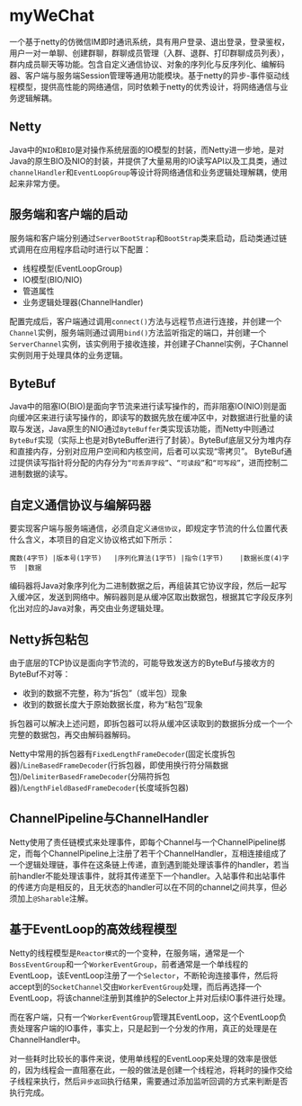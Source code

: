 # __myWeChat__
一个基于netty的仿微信IM即时通讯系统，具有用户登录、退出登录，登录鉴权，用户一对一单聊、创建群聊，群聊成员管理（入群、退群、打印群聊成员列表），群内成员聊天等功能。包含自定义通信协议、对象的序列化与反序列化、编解码器、客户端与服务端Session管理等通用功能模块。基于netty的异步-事件驱动线程模型，提供高性能的网络通信，同时依赖于netty的优秀设计，将网络通信与业务逻辑解耦。
## __Netty__
Java中的`NIO`和`BIO`是对操作系统层面的IO模型的封装，而Netty进一步地，是对Java的原生BIO及NIO的封装，并提供了大量易用的IO读写API以及工具类，通过`channelHandler`和`EventLoopGroup`等设计将网络通信和业务逻辑处理解耦，使用起来非常方便。
## __服务端和客户端的启动__
服务端和客户端分别通过`ServerBootStrap`和`BootStrap`类来启动，启动类通过链式调用在应用程序启动时进行以下配置：
* 线程模型(EventLoopGroup)
* IO模型(BIO/NIO)
* 管道属性
* 业务逻辑处理器(ChannelHandler)

配置完成后，客户端通过调用`connect()`方法与远程节点进行连接，并创建一个`Channel`实例，服务端则通过调用`bind()`方法监听指定的端口，并创建一个`ServerChannel`实例，该实例用于接收连接，并创建子Channel实例，子Channel实例则用于处理具体的业务逻辑。
## ByteBuf
Java中的阻塞IO(BIO)是面向字节流来进行读写操作的，而非阻塞IO(NIO)则是面向缓冲区来进行读写操作的，即读写的数据先放在缓冲区中，对数据进行批量的读取与发送，Java原生的NIO通过`ByteBuffer`类实现该功能，而Netty中则通过`ByteBuf`实现（实际上也是对ByteBuffer进行了封装）。ByteBuf底层又分为堆内存和直接内存，分别对应用户空间和内核空间，后者可以实现“零拷贝”。
ByteBuf通过提供读写指针将分配的内存分为`“可丢弃字段”`、`“可读段”`和`“可写段”`，进而控制二进制数据的读写。
## __自定义通信协议与编解码器__
要实现客户端与服务端通信，必须自定义`通信协议`，即规定字节流的什么位置代表什么含义，本项目的自定义协议格式如下所示：

`魔数(4字节) |版本号(1字节)   |序列化算法(1字节) |指令(1字节)    |数据长度(4)字节  |数据`

编码器将Java对象序列化为二进制数据之后，再组装其它协议字段，然后一起写入缓冲区，发送到网络中。解码器则是从缓冲区取出数据包，根据其它字段反序列化出对应的Java对象，再交由业务逻辑处理。
## __Netty拆包粘包__
由于底层的TCP协议是面向字节流的，可能导致发送方的ByteBuf与接收方的ByteBuf不对等：
* 收到的数据不完整，称为“拆包”（或半包）现象
* 收到的数据长度大于原始数据长度，称为“粘包”现象

拆包器可以解决上述问题，即拆包器可以将从缓冲区读取到的数据拆分成一个一个完整的数据包，再交由解码器解码。

Netty中常用的拆包器有`FixedLengthFrameDecoder`(固定长度拆包器)/`LineBasedFrameDecoder`(行拆包器，即使用换行符分隔数据包)/`DelimiterBasedFrameDecoder`(分隔符拆包器)/`LengthFieldBasedFrameDecoder`(长度域拆包器)
## __ChannelPipeline与ChannelHandler__
Netty使用了责任链模式来处理事件，即每个Channel与一个ChannelPipeline绑定，而每个ChannelPipeline上注册了若干个ChannelHandler，互相连接组成了一个逻辑处理链，事件在这条链上传递，直到遇到能处理该事件的handler，若当前handler不能处理该事件，就将其传递至下一个handler。入站事件和出站事件的传递方向是相反的，且无状态的handler可以在不同的channel之间共享，但必须加上`@Sharable`注解。
## __基于EventLoop的高效线程模型__
Netty的线程模型是`Reactor模式`的一个变种，在服务端，通常是一个`BossEventGroup`和一个`WorkerEventGroup`，前者通常是一个单线程的EventLoop，该EventLoop注册了一个`Selector`，不断轮询连接事件，然后将accept到的`SocketChannel`交由`WorkerEventGroup`处理，而后再选择一个EventLoop，将该channel注册到其维护的Selector上并对后续IO事件进行处理。

而在客户端，只有一个`WorkerEventGroup`管理其EventLoop，这个EventLoop负责处理客户端的IO事件，事实上，只是起到一个分发的作用，真正的处理是在ChannelHandler中。

对一些耗时比较长的事件来说，使用单线程的EventLoop来处理的效率是很低的，因为线程会一直阻塞在此，一般的做法是创建一个线程池，将耗时的操作交给子线程来执行，然后`异步返回`执行结果，需要通过添加监听回调的方式来判断是否执行完成。
